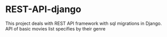 # REST-API-django
This project deals with REST API framework with sql migrations in Django. API of basic movies list specifies by their genre
